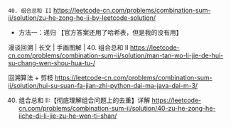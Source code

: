 
`40. 组合总和 II` https://leetcode-cn.com/problems/combination-sum-ii/solution/zu-he-zong-he-ii-by-leetcode-solution/
- 方法一：递归 【官方答案还用了哈希表，但是我的没有用】

漫谈回溯 | 长文 | 手画图解 | 40. 组合总和 II https://leetcode-cn.com/problems/combination-sum-ii/solution/man-tan-wo-li-jie-de-hui-su-chang-wen-shou-hua-tu-/

回溯算法 + 剪枝 https://leetcode-cn.com/problems/combination-sum-ii/solution/hui-su-suan-fa-jian-zhi-python-dai-ma-java-dai-m-3/

40. 组合总和 II:【彻底理解组合问题上的去重】详解 https://leetcode-cn.com/problems/combination-sum-ii/solution/40-zu-he-zong-he-iiche-di-li-jie-zu-he-wen-ti-shan/
